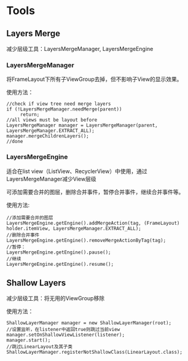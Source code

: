 # Tools

## Layers Merge

减少层级工具：LayersMergeManager, LayersMergeEngine

### LayersMergeManager

将FrameLayout下所有子ViewGroup去掉，但不影响子View的显示效果。

使用方法：
```
//check if view tree need merge layers
if (!LayersMergeManager.needMerge(parent))
     return;
//all views must be layout before
LayersMergeManager manager = LayersMergeManager(parent, LayersMergeManager.EXTRACT_ALL);
manager.mergeChildrenLayers();
//done
```

### LayersMergeEngine

适合在list view（ListView、RecyclerView）中使用，通过LayersMergeManager减少View层级

可添加需要合并的图层，删除合并事件，暂停合并事件，继续合并事件等。

使用方法:
```
//添加需要合并的图层
LayersMergeEngine.getEngine().addMergeAction(tag, (FrameLayout) holder.itemView, LayersMergeManager.EXTRACT_ALL);
//删除合并事件
LayersMergeEngine.getEngine().removeMergeActionByTag(tag);
//暂停：
LayersMergeEngine.getEngine().pause();
//继续
LayersMergeEngine.getEngine().resume();
```

## Shallow Layers

减少层级工具：将无用的ViewGroup移除

使用方法：
```
ShallowLayerManager manager = new ShallowLayerManager(root);
//设置监听，在listener中返回true则跳过当前view
manager.setOnShallowViewListener(listener);
manager.start();
//跳过LinearLayout及其子类
ShallowLayerManager.registerNotShallowClass(LinearLayout.class);
```